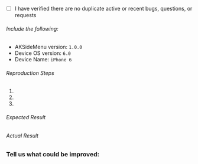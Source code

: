 - [ ] I have verified there are no duplicate active or recent bugs, questions, or requests

###### Include the following:
 - AKSideMenu version: `1.0.0`
 - Device OS version: `6.0`
 - Device Name: `iPhone 6`
 
###### Reproduction Steps
 1.
 2.
 3.

###### Expected Result

###### Actual Result

### Tell us what could be improved:
